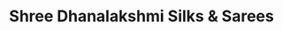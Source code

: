 ---
title: "Shree Dhanalakshmi Silks & Sarees"
url: /hassan/shree-dhanalakshmi-silks-und-sarees/
shop: Kleidung
---
